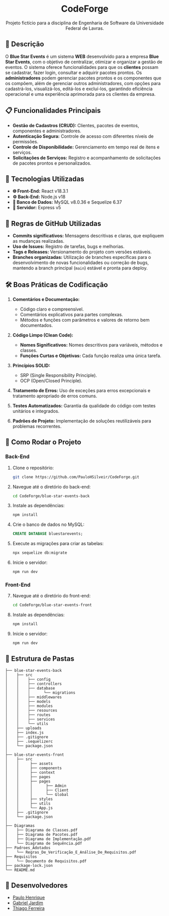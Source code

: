 <h1 align="center">CodeForge</h1>
<p align="center">  
  Projeto fictício para a disciplina de Engenharia de Software da Universidade Federal de Lavras.  
</p>

## **📑 Descrição**  
O **Blue Star Events** é um sistema **WEB** desenvolvido para a empresa **Blue Star Events**, com o objetivo de centralizar, otimizar e organizar a gestão de eventos. O sistema oferece funcionalidades para que os **clientes** possam se cadastrar, fazer login, consultar e adquirir pacotes prontos. Os **administradores** podem gerenciar pacotes prontos e os componentes que os compõem, além de gerenciar outros administradores, com opções para cadastrá-los, visualizá-los, editá-los e excluí-los, garantindo eficiência operacional e uma experiência aprimorada para os clientes da empresa.

## **📋 Funcionalidades Principais**

- **Gestão de Cadastros (CRUD):** Clientes, pacotes de eventos, componentes e administradores.
- **Autenticação Segura:** Controle de acesso com diferentes níveis de permissões.
- **Controle de Disponibilidade:** Gerenciamento em tempo real de itens e serviços.
- **Solicitações de Serviços:** Registro e acompanhamento de solicitações de pacotes prontos e personalizados.

## **🚀 Tecnologias Utilizadas**  
- **🌐 Front-End:** React v18.3.1  
- **⚙️ Back-End:** Node.js v18
- **💾 Banco de Dados:** MySQL v8.0.36 e Sequelize 6.37
- **📡 Servidor:** Express v5 

## **📄 Regras de GitHub Utilizadas**

- **Commits significativos:** Mensagens descritivas e claras, que expliquem as mudanças realizadas.
- **Uso de Issues:** Registro de tarefas, bugs e melhorias.
- **Tags e Releases:** Versionamento do projeto com versões estáveis.
- **Branches organizadas:** Utilização de branches específicas para o desenvolvimento de novas funcionalidades ou correção de bugs, mantendo a branch principal (`main`) estável e pronta para deploy.

## **🛠️ Boas Práticas de Codificação**  

1. **Comentários e Documentação:**
   - Código claro e compreensível.
   - Comentários explicativos para partes complexas.
   - Métodos e funções com parâmetros e valores de retorno bem documentados.

2. **Código Limpo (Clean Code):**
   - **Nomes Significativos:** Nomes descritivos para variáveis, métodos e classes.
   - **Funções Curtas e Objetivas:** Cada função realiza uma única tarefa.

3. **Princípios SOLID:**
   - SRP (Single Responsibility Principle).
   - OCP (Open/Closed Principle).

4. **Tratamento de Erros:** Uso de exceções para erros excepcionais e tratamento apropriado de erros comuns.

5. **Testes Automatizados:** Garantia da qualidade do código com testes unitários e integrados.

6. **Padrões de Projeto:** Implementação de soluções reutilizáveis para problemas recorrentes.

## **📖 Como Rodar o Projeto**  

### **Back-End**
1. Clone o repositório:
   ```bash
   git clone https://github.com/PauloHSilveir/CodeForge.git
   ```
2. Navegue até o diretório do back-end:
   ```bash
   cd CodeForge/blue-star-events-back
   ```
3. Instale as dependências:
   ```bash
   npm install
   ```
4. Crie o banco de dados no MySQL:
   ```sql
   CREATE DATABASE bluestarevents;
   ```
5. Execute as migrações para criar as tabelas:
   ```bash
   npx sequelize db:migrate
   ```
6. Inicie o servidor:
   ```bash
   npm run dev
   ```

### **Front-End**
7. Navegue até o diretório do front-end:
   ```bash
   cd CodeForge/blue-star-events-front
   ```
8. Instale as dependências:
   ```bash
   npm install
   ```
9. Inicie o servidor:
   ```bash
   npm run dev
   ```

## **📂 Estrutura de Pastas**

```
├── blue-star-events-back
│    ├── src
│    │    ├── config
│    │    ├── controllers
│    │    ├── database
│    │    │      └── migrations
│    │    ├── middlewares
│    │    ├── models
│    │    ├── modules
│    │    ├── resources
│    │    ├── routes
│    │    ├── services
│    │    └── utils
│    ├── uploads
│    ├── index.js
│    ├── .gitignore
│    ├── .sequelizerc
│    └── package.json
│
├── blue-star-events-front
│    ├── src
│    │     ├── assets
│    │     ├── components
│    │     ├── context
│    │     ├── pages
│    │     ├── pages
│    │     │      ├── Admin
│    │     │      ├── Client
│    │     │      └── Global
│    │     ├── styles
│    │     ├── utils
│    │     └── App.js
│    ├── .gitignore
│    └── package.json
│
├── Diagramas
│    ├── Diagrama de Classes.pdf
│    ├── Diagrama de Pacotes.pdf
│    ├── Diagrama de Implementação.pdf
│    └── Diagrama de Sequência.pdf
├── Padroes_Adotados
│    └── Regras_De_Verificação_E_Análise_De_Requisitos.pdf
├── Requisitos
│    └── Documento de Requisitos.pdf
├── package-lock.json
└── README.md
```

## **👥 Desenvolvedores**

- [Paulo Henrique](https://github.com/PauloHSilveir)
- [Gabriel Jardim](https://github.com/GNINE11)
- [Thiago Ferreira](https://github.com/Thiagoferreira13)
